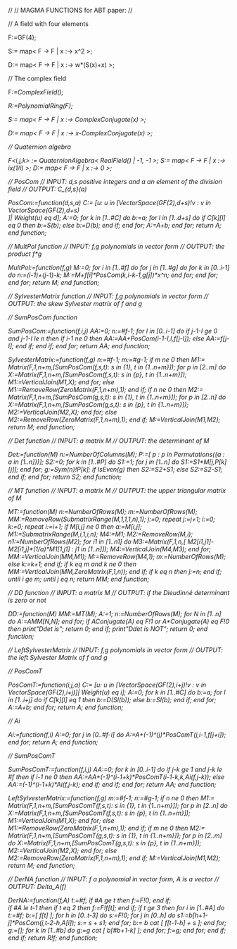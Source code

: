 //
// MAGMA FUNCTIONS for ABT paper:
//


// A field with four elements

F<w>:=GF(4); 
 
S:= map< F -> F | x :-> x^2 >;
 
D:= map< F -> F | x :-> w*(S(x)+x) >;
 


// The complex field

F<i>:=ComplexField();
 
R<x>:=PolynomialRing(F);

S:= map< F -> F | x :-> ComplexConjugate(x) >;

D:= map< F -> F | x :-> x-ComplexConjugate(x) >;

 

// Quaternion algebra

F<i,j,k> := QuaternionAlgebra< RealField() | -1, -1 >;
S:= map< F -> F | x :-> i*x*(1/i) >;
D:= map< F -> F | x :-> 0 >;


// PosCom 
// INPUT: d,s positive integers and a an element of the division field
// OUTPUT: C_{d,s}(a)

PosCom:=function(d,s,a)
C:= [u: u in [VectorSpace(GF(2),d+s)!v : v in VectorSpace(GF(2),d+s)\
]| Weight(u) eq d];
A:=0;
 for k in [1..#C] do
  b:=a;
   for l in [1..d+s] do
    if C[k][l] eq 0 then
     b:=S(b);
     else
     b:=D(b); 
    end if;
   end for;
  A:=A+b;
 end for;
return A;
end function;


// MultPol function
// INPUT: f,g polynomials in vector form
// OUTPUT: the product f*g

MultPol:=function(f,g)
M:=0;
 for i in [1..#f] do
  for j in [1..#g] do
   for k in [0..i-1] do
    n:=(i-1)+(j-1)-k;
    M:=M+f[i]*PosCom(k,i-k-1,g[j])*x^n;
   end for;
  end for;
 end for;
return M;
end function;


// SylvesterMatrix function
// INPUT: f,g polynomials in vector form
// OUTPUT: the skew Sylvester matrix of f and g

// SumPosCom function

SumPosCom:=function(f,i,j)
AA:=0;
n:=#f-1;
 for I in [0..i-1] do
  if j-1-I ge 0 and j-1-I le n then
   if i-1 ne 0 then
    AA:=AA+PosCom(i-1-I,I,f[j-I]);
    else
    AA:=f[j-I];
   end if;
  end if;
 end for;
return AA;
end function;

SylvesterMatrix:=function(f,g)
n:=#f-1;
m:=#g-1;
if m ne 0 then
 M1:= Matrix(F,1,n+m,[SumPosCom(f,s,t): s in {1}, t in {1..n+m}]);
  for p in [2..m] do
   X:=Matrix(F,1,n+m,[SumPosCom(f,s,t): s in {p}, t in {1..n+m}]);
   M1:=VerticalJoin(M1,X);
  end for;
else
 M1:=RemoveRow(ZeroMatrix(F,1,n+m),1);
end if;
if n ne 0 then
 M2:= Matrix(F,1,n+m,[SumPosCom(g,s,t): s in {1}, t in {1..n+m}]);
  for p in [2..n] do
   X:=Matrix(F,1,n+m,[SumPosCom(g,s,t): s in {p}, t in {1..n+m}]);
   M2:=VerticalJoin(M2,X);
  end for;
else
 M2:=RemoveRow(ZeroMatrix(F,1,n+m),1);
end if;
M:=VerticalJoin(M1,M2);
return M;
end function;


// Det function
// INPUT: a matrix M
// OUTPUT: the determinant of M

Det:=function(M)
n:=NumberOfColumns(M);
P:=[ p : p in Permutations({a : a in [1..n]})];
S2:=0;
 for k in [1..#P] do
  S1:=1;
  for j in [1..n] do
   S1:=S1*M[j,P[k][j]];
  end for;
  g:=Sym(n)!P[k];
  if IsEven(g) then
   S2:=S2+S1;
   else 
   S2:=S2-S1;
  end if;
 end for;
return S2;
end function;


// MT function
// INPUT: a matrix M
// OUTPUT: the upper triangular matrix of M

MT:=function(M)
n:=NumberOfRows(M); m:=NumberOfRows(M);
MM:=RemoveRow(SubmatrixRange(M,1,1,1,n),1); 
j:=0;
repeat
j:=j+1; i:=0; k:=0;
 repeat
 i:=i+1;
  if M[i,j] ne 0 then
   a:=M[i,j]; M1:=SubmatrixRange(M,i,1,i,n); M4:=M1; M2:=RemoveRow(M,i); 
   n1:=NumberOfRows(M2);
    for i1 in [1..n1] do
     M3:=Matrix(F,1,n,[ M2[i1,j1]-M2[i1,j]*(1/a)*M1[1,j1] : j1 in [1..n]]);
     M4:=VerticalJoin(M4,M3);
    end for;
   MM:=VerticalJoin(MM,M1); M:=RemoveRow(M4,1); m:=NumberOfRows(M);
   else 
   k:=k+1;
  end if;
 if k eq m and k ne 0 then
  MM:=VerticalJoin(MM,ZeroMatrix(F,1,n));
 end if;
 if k eq n then
  j:=n;
 end if;
until i ge m;
until j eq n;
return MM;
end function;


// DD function
// INPUT: a matrix M
// OUTPUT: if the Dieudinné determinant is zero or not

DD:=function(M)
MM:=MT(M);
A:=1;
n:=NumberOfRows(M);
 for N in [1..n] do
  A:=A*MM[N,N];
 end for;
 if A*Conjugate(A) eq F!1 or A*Conjugate(A) eq F!0 then
  print"Ddet is";
  return 0;
 end if;
print"Ddet is NOT";
return 0;
end function;


// LeftSylvesterMatrix
// INPUT: f,g polynomials in vector form
// OUTPUT: the left Sylvester Matrix of f and g

// PosComT 

PosComT:=function(i,j,a)
C:= [u: u in [VectorSpace(GF(2),i+j)!v : v in 
VectorSpace(GF(2),i+j)]| Weight(u) eq i];
A:=0;
for k in [1..#C] do
 b:=a;
  for l in [1..i+j] do
   if C[k][l] eq 1 then
    b:=D(SI(b));
    else
    b:=SI(b); 
   end if;
  end for;
 A:=A+b;
end for;
return A;
end function;

// Ai 

Ai:=function(f,i)
A:=0;
for j in [0..#f-i] do
 A:=A+(-1)^(j)*PosComT(j,i-1,f[j+i]);
end for;
return A;
end function;

// SumPosComT

SumPosComT:=function(f,i,j)
AA:=0;
for k in [0..i-1] do
 if j-k ge 1 and j-k le #f then
  if i-1 ne 0 then
   AA:=AA+(-1)^(i-1+k)*PosComT(i-1-k,k,Ai(f,j-k));
   else
   AA:=(-1)^(i-1+k)*Ai(f,j-k);
  end if;
 end if;
end for;
return AA;
end function;

LeftSylvesterMatrix:=function(f,g)
m:=#f-1;
n:=#g-1;
if n ne 0 then
 M1:= Matrix(F,1,n+m,[SumPosComT(f,s,t): s in {1}, t in {1..n+m}]);
  for p in [2..n] do
   X:=Matrix(F,1,n+m,[SumPosComT(f,s,t): s in {p}, t in {1..n+m}]);
   M1:=VerticalJoin(M1,X);
  end for;
 else
 M1:=RemoveRow(ZeroMatrix(F,1,n+m),1);
end if;
if m ne 0 then
 M2:= Matrix(F,1,n+m,[SumPosComT(g,s,t): s in {1}, t in {1..n+m}]);
  for p in [2..m] do
   X:=Matrix(F,1,n+m,[SumPosComT(g,s,t): s in {p}, t in {1..n+m}]);
   M2:=VerticalJoin(M2,X);
  end for;
 else
 M2:=RemoveRow(ZeroMatrix(F,1,n+m),1);
end if;
M:=VerticalJoin(M1,M2);
return M;
end function;


// DerNA function
// INPUT: f a polynomial in vector form, A is a vector
// OUTPUT: Delta_A(f)

DerNA:=function(f,A)
 t:=#f;
 if #A ge t then
  f:=F!0;
 end if;  
 if #A le t-1 then
  if t eq 2 then
   f:=F!f[t];
  end if;
  if t ge 3 then
   for i in [1..#A] do
    t:=#f;
    b:=[ f[t] ];
    for h in [0..t-3] do
     s:=F!0;
     for j in [0..h] do
      s1:=b[h+1-j]*PosCom(j,t-2-h,A[i]);
      s:= s + s1;
     end for;
     b:= b cat [ f[t-1-h] + s ];
    end for;
    g:=[];
    for k in [1..#b] do
     g:=g cat [ b[#b+1-k] ];
    end for;
    f:=g;
   end for;
  end if;
 end if;
 return R!f;
end function;

  
